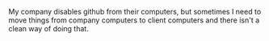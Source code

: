 My company disables github from their computers, but sometimes I need to move things from company computers to client computers and there isn't a clean way of doing that.
